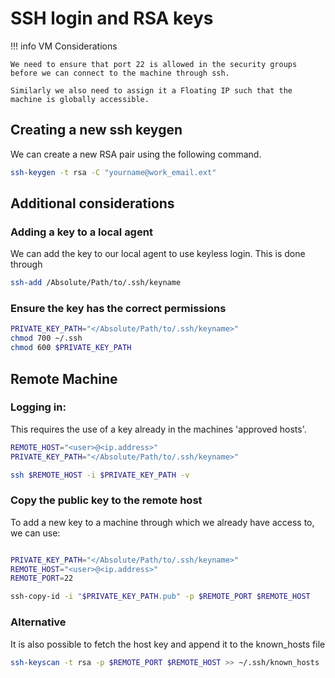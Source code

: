 # SSH login and RSA keys

!!! info VM Considerations

    We need to ensure that port 22 is allowed in the security groups before we can connect to the machine through ssh. 
    
    Similarly we also need to assign it a Floating IP such that the machine is globally accessible. 


## Creating a new ssh keygen 
We can create a new RSA pair using the following command. 

```bash 
ssh-keygen -t rsa -C "yourname@work_email.ext"
```

## Additional considerations

### Adding a key to a local agent
We can add the key to our local agent to use keyless login. This is done through 
```bash 
ssh-add /Absolute/Path/to/.ssh/keyname
```

### Ensure the key has the correct permissions
```bash 
PRIVATE_KEY_PATH="</Absolute/Path/to/.ssh/keyname>"
chmod 700 ~/.ssh
chmod 600 $PRIVATE_KEY_PATH

```


## Remote Machine 
### Logging in: 
This requires the use of a key already in the machines 'approved hosts'.
```bash
REMOTE_HOST="<user>@<ip.address>"
PRIVATE_KEY_PATH="</Absolute/Path/to/.ssh/keyname>"

ssh $REMOTE_HOST -i $PRIVATE_KEY_PATH -v

```

### Copy the public key to the remote host
To add a new key to a machine through which we already have access to, we can use: 

```bash 

PRIVATE_KEY_PATH="</Absolute/Path/to/.ssh/keyname>"
REMOTE_HOST="<user>@<ip.address>"
REMOTE_PORT=22

ssh-copy-id -i "$PRIVATE_KEY_PATH.pub" -p $REMOTE_PORT $REMOTE_HOST


```

### Alternative
It is also possible to fetch the host key and append it to the known_hosts file
```bash
ssh-keyscan -t rsa -p $REMOTE_PORT $REMOTE_HOST >> ~/.ssh/known_hosts

```
